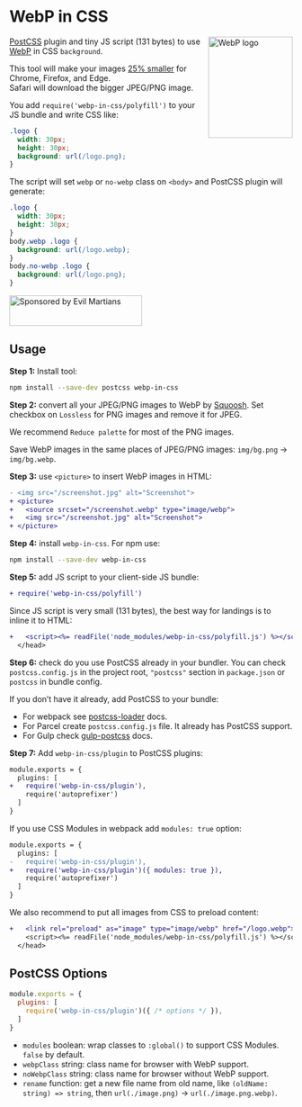 # WebP in CSS

<img src="https://ai.github.io/webp-in-css/webp-logo.svg" align="right"
     alt="WebP logo" width="150" height="180">

[PostCSS] plugin and tiny JS script (131 bytes) to use [WebP] in CSS `background`.

This tool will make your images [25% smaller] for Chrome, Firefox, and Edge.
Safari will download the bigger JPEG/PNG image.

You add `require('webp-in-css/polyfill')` to your JS bundle and write CSS like:

```css
.logo {
  width: 30px;
  height: 30px;
  background: url(/logo.png);
}
```

The script will set `webp` or `no-webp` class on `<body>`
and PostCSS plugin will generate:

```css
.logo {
  width: 30px;
  height: 30px;
}
body.webp .logo {
  background: url(/logo.webp);
}
body.no-webp .logo {
  background: url(/logo.png);
}
```

[25% smaller]: https://developers.google.com/speed/webp/docs/webp_lossless_alpha_study#results
[PostCSS]: https://github.com/postcss/postcss
[WebP]: https://en.wikipedia.org/wiki/WebP

<a href="https://evilmartians.com/?utm_source=webp-in-css">
  <img src="https://evilmartians.com/badges/sponsored-by-evil-martians.svg"
       alt="Sponsored by Evil Martians" width="236" height="54">
</a>


## Usage

**Step 1:** Install tool:

```sh
npm install --save-dev postcss webp-in-css
```

**Step 2:** convert all your JPEG/PNG images to WebP by [Squoosh].
Set checkbox on `Lossless` for PNG images and remove it for JPEG.

We recommend `Reduce palette` for most of the PNG images.

Save WebP images in the same places of JPEG/PNG images:
`img/bg.png` → `img/bg.webp`.

**Step 3:** use `<picture>` to insert WebP images in HTML:

```diff html
- <img src="/screenshot.jpg" alt="Screenshot">
+ <picture>
+   <source srcset="/screenshot.webp" type="image/webp">
+   <img src="/screenshot.jpg" alt="Screenshot">
+ </picture>
```

**Step 4:** install `webp-in-css`. For npm use:

```sh
npm install --save-dev webp-in-css
```

**Step 5:** add JS script to your client-side JS bundle:

```diff js
+ require('webp-in-css/polyfill')
```

Since JS script is very small (131 bytes), the best way for landings
is to inline it to HTML:

```diff html
+   <script><%= readFile('node_modules/webp-in-css/polyfill.js') %></script>
  </head>
```

**Step 6:** check do you use PostCSS already in your bundler.
You can check `postcss.config.js` in the project root,
`"postcss"` section in `package.json` or `postcss` in bundle config.

If you don’t have it already, add PostCSS to your bundle:

* For webpack see [postcss-loader] docs.
* For Parcel create `postcss.config.js` file.
  It already has PostCSS support.
* For Gulp check [gulp-postcss] docs.

**Step 7:** Add `webp-in-css/plugin` to PostCSS plugins:

```diff js
module.exports = {
  plugins: [
+   require('webp-in-css/plugin'),
    require('autoprefixer')
  ]
}
```

If you use CSS Modules in webpack add `modules: true` option:

```diff js
module.exports = {
  plugins: [
-   require('webp-in-css/plugin'),
+   require('webp-in-css/plugin')({ modules: true }),
    require('autoprefixer')
  ]
}
```

We also recommend to put all images from CSS to preload content:

```diff html
+   <link rel="preload" as="image" type="image/webp" href="/logo.webp">
    <script><%= readFile('node_modules/webp-in-css/polyfill.js') %></script>
  </head>
```

[postcss-loader]: https://github.com/postcss/postcss-loader#usage
[gulp-postcss]: https://github.com/postcss/gulp-postcss
[Squoosh]: https://squoosh.app/


## PostCSS Options

```js
module.exports = {
  plugins: [
    require('webp-in-css/plugin')({ /* options */ }),
  ]
}
```

* `modules` boolean: wrap classes to `:global()` to support CSS Modules.
  `false` by default.
* `webpClass` string: class name for browser with WebP support.
* `noWebpClass` string: class name for browser without WebP support.
* `rename` function: get a new file name from old name, like `(oldName: string) => string`, then `url(./image.png)` → `url(./image.png.webp)`.

